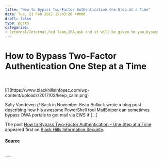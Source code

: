 ```yaml
---
title: "How to Bypass Two-Factor Authentication One Step at a Time"
date: Tue, 21 Feb 2017 15:43:26 +0000
draft: false
type: posts
categories: 
- External/Internal,Red Team,2FA,ask and it will be given to you,bypassing 2fa,help desk,helpful help desk,MailSniper,OWA,password policy,passwords,pen-testing,penetration testing,pentest,Pentesting,two-factor,VPN
---
```

# How to Bypass Two-Factor Authentication One Step at a Time

<br/>

<br/>
![](https://www.blackhillsinfosec.com/wp-content/uploads/2017/02/keep_calm.png)

Sally Vandeven // Back in November Beau Bullock wrote a blog post describing how his awesome PowerShell tool MailSniper can sometimes bypass OWA portals to get mail via EWS if \[…\]

The post [How to Bypass Two-Factor Authentication – One Step at a Time](https://www.blackhillsinfosec.com/bypass-two-factor-authentication-one-step-time/) appeared first on [Black Hills Information Security](https://www.blackhillsinfosec.com).

#### [Source](https://www.blackhillsinfosec.com/bypass-two-factor-authentication-one-step-time/)

<br/>
---
